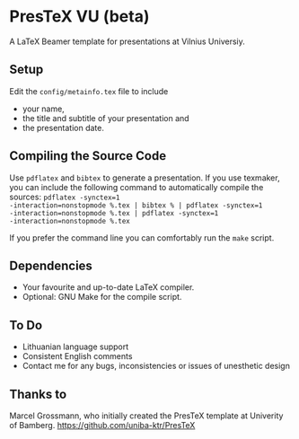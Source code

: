 PresTeX VU (beta)
=======

A LaTeX Beamer template for presentations at Vilnius Universiy.

Setup
-----

Edit the <code>config/metainfo.tex</code> file to include
* your name,
* the title and subtitle of your presentation and 
* the presentation date.

Compiling the Source Code
-------------------------

Use `pdflatex` and `bibtex` to generate a presentation.
If you use texmaker, you can include the following command to automatically compile the sources: 
<code>pdflatex -synctex=1 -interaction=nonstopmode %.tex | bibtex % | pdflatex -synctex=1 -interaction=nonstopmode %.tex 
| pdflatex -synctex=1 -interaction=nonstopmode %.tex</code>

If you prefer the command line you can comfortably run the <code>make</code> script.

Dependencies
-------------------------

* Your favourite and up-to-date LaTeX compiler. 
* Optional: GNU Make for the compile script.

To Do
-------------------------

* Lithuanian language support
* Consistent English comments
* Contact me for any bugs, inconsistencies or issues of unesthetic design

Thanks to
-------------------------
Marcel Grossmann, who initially created the PresTeX template at Univerity of Bamberg. https://github.com/uniba-ktr/PresTeX
